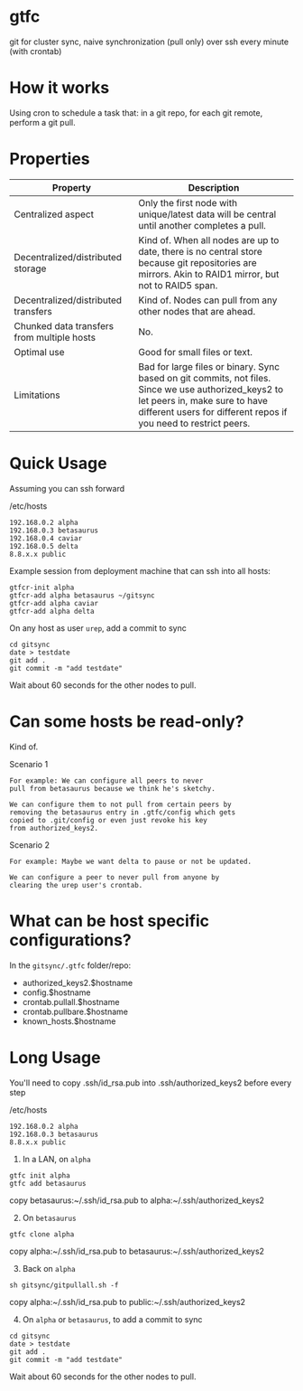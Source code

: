 # gtfc
git for cluster sync, naive synchronization (pull only) over ssh every minute (with crontab)

# How it works

Using cron to schedule a task that: in a git repo, for each git remote, perform a git pull.

# Properties

Property                                   | Description
-------------------------------------------|------------------
Centralized aspect                         | Only the first node with unique/latest data will be central until another completes a pull.
Decentralized/distributed storage          | Kind of. When all nodes are up to date, there is no central store because git repositories are mirrors. Akin to RAID1 mirror, but not to RAID5 span.
Decentralized/distributed transfers        | Kind of. Nodes can pull from any other nodes that are ahead.
Chunked data transfers from multiple hosts | No.
Optimal use                                | Good for small files or text.
Limitations                                | Bad for large files or binary. Sync based on git commits, not files. Since we use authorized_keys2 to let peers in, make sure to have different users for different repos if you need to restrict peers.

# Quick Usage

Assuming you can ssh forward

/etc/hosts
```
192.168.0.2 alpha
192.168.0.3 betasaurus
192.168.0.4 caviar
192.168.0.5 delta
8.8.x.x public
```

Example session from deployment machine that can ssh into all hosts:

```
gtfcr-init alpha
gtfcr-add alpha betasaurus ~/gitsync
gtfcr-add alpha caviar
gtfcr-add alpha delta
```

On any host as user `urep`, add a commit to sync
```
cd gitsync
date > testdate
git add .
git commit -m "add testdate"
```
Wait about 60 seconds for the other nodes to pull.

# Can some hosts be read-only?

Kind of. 

Scenario 1
```
For example: We can configure all peers to never
pull from betasaurus because we think he's sketchy.

We can configure them to not pull from certain peers by
removing the betasaurus entry in .gtfc/config which gets
copied to .git/config or even just revoke his key
from authorized_keys2.
```

Scenario 2
```
For example: Maybe we want delta to pause or not be updated.

We can configure a peer to never pull from anyone by
clearing the urep user's crontab.
```

# What can be host specific configurations?

In the `gitsync/.gtfc` folder/repo:

- authorized_keys2.$hostname
- config.$hostname
- crontab.pullall.$hostname
- crontab.pullbare.$hostname
- known_hosts.$hostname

# Long Usage

You'll need to copy .ssh/id_rsa.pub into .ssh/authorized_keys2 before every step

/etc/hosts
```
192.168.0.2 alpha
192.168.0.3 betasaurus
8.8.x.x public
```

1) In a LAN, on `alpha`
```
gtfc init alpha
gtfc add betasaurus
```

copy betasaurus:~/.ssh/id_rsa.pub to alpha:~/.ssh/authorized_keys2

2) On `betasaurus`
```
gtfc clone alpha
```

copy alpha:~/.ssh/id_rsa.pub to betasaurus:~/.ssh/authorized_keys2

3) Back on `alpha`
```
sh gitsync/gitpullall.sh -f
```

copy alpha:~/.ssh/id_rsa.pub to public:~/.ssh/authorized_keys2

4) On `alpha` or `betasaurus`, to add a commit to sync
```
cd gitsync
date > testdate
git add .
git commit -m "add testdate"
```
Wait about 60 seconds for the other nodes to pull.

